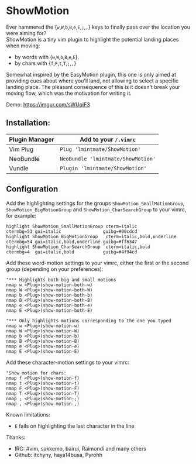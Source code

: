 # ShowMotion

Ever hammered the {`w`,`W`,`b`,`B`,`e`,`E`,`;`,`,`} keys to finally pass over the location you were aiming for?  
ShowMotion is a tiny vim plugin to highlight the potential landing places when moving:

* by words with {`w`,`W`,`b`,`B`,`e`,`E`}.
* by chars with {`f`,`F`,`t`,`T`,`;`,`,`}

Somewhat inspired by the EasyMotion plugin, this one is only aimed at providing cues about where you'll land, not allowing to select a specific landing place. The pleasant consequence of this is it doesn't break your moving flow, which was the motivation for writing it.

 Demo: https://imgur.com/sWUqiF3

## Installation:

Plugin Manager  | Add to your `/.vimrc`
--------------- | --------------------------------------------------
Vim Plug        | `Plug 'lmintmate/ShowMotion'`
NeoBundle       | `NeoBundle 'lmintmate/ShowMotion'`
Vundle          | `Plugin 'lmintmate/ShowMotion'`
 
 ## Configuration

Add the highlighting settings for the groups `ShowMotion_SmallMotionGroup`, `ShowMotion_BigMotionGroup` and `ShowMotion_CharSearchGroup` to your vimrc, for example:

```
highlight ShowMotion_SmallMotionGroup cterm=italic                ctermbg=53 gui=italic                guibg=#00cdcd
highlight ShowMotion_BigMotionGroup   cterm=italic,bold,underline ctermbg=54 gui=italic,bold,underline guibg=#ff6347
highlight ShowMotion_CharSearchGroup  cterm=italic,bold           ctermbg=4  gui=italic,bold           guibg=#4f94cd
```

Add these word-motion settings to your vimrc, either the first or the second group (depending on your preferences):  

    "*** Highlights both big and small motions
    nmap w <Plug>(show-motion-both-w)
    nmap W <Plug>(show-motion-both-W)
    nmap b <Plug>(show-motion-both-b)
    nmap B <Plug>(show-motion-both-B)
    nmap e <Plug>(show-motion-both-e)
    nmap E <Plug>(show-motion-both-E)

    "*** Only highlights motions corresponding to the one you typed
    nmap w <Plug>(show-motion-w)
    nmap W <Plug>(show-motion-W)
    nmap b <Plug>(show-motion-b)
    nmap B <Plug>(show-motion-B)
    nmap e <Plug>(show-motion-e)
    nmap E <Plug>(show-motion-E)

Add these character-motion settings to your vimrc:  

    "Show motion for chars:  
    nmap f <Plug>(show-motion-f)
    nmap t <Plug>(show-motion-t)
    nmap F <Plug>(show-motion-F)
    nmap T <Plug>(show-motion-T)
    nmap ; <Plug>(show-motion-;)
    nmap , <Plug>(show-motion-,)


Known limitations:

* `E` fails on highlighting the last character in the line

Thanks:
 
* IRC: #vim, sakkemo, bairui, Raimondi and many others
* Github: itchyny, haya14busa, Pyrohh
